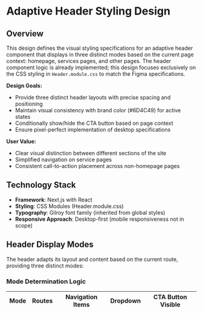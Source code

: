 # Adaptive Header Styling Design

## Overview

This design defines the visual styling specifications for an adaptive header component that displays in three distinct modes based on the current page context: homepage, services pages, and other pages. The header component logic is already implemented; this design focuses exclusively on the CSS styling in `Header.module.css` to match the Figma specifications.

**Design Goals:**
- Provide three distinct header layouts with precise spacing and positioning
- Maintain visual consistency with brand color (#6D4C49) for active states
- Conditionally show/hide the CTA button based on page context
- Ensure pixel-perfect implementation of desktop specifications

**User Value:**
- Clear visual distinction between different sections of the site
- Simplified navigation on service pages
- Consistent call-to-action placement across non-homepage pages

## Technology Stack

- **Framework**: Next.js with React
- **Styling**: CSS Modules (Header.module.css)
- **Typography**: Gilroy font family (inherited from global styles)
- **Responsive Approach**: Desktop-first (mobile responsiveness not in scope)

## Header Display Modes

The header adapts its layout and content based on the current route, providing three distinct modes:

### Mode Determination Logic

| Mode | Routes | Navigation Items | Dropdown | CTA Button Visible |
|------|--------|-----------------|----------|-------------------|
































